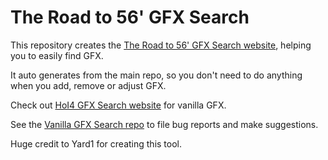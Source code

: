 # The Road to 56' GFX Search

This repository creates the [The Road to 56' GFX Search website](https://xaelorichero-02.github.io/RT56-GFX-Search/), helping you to easily find GFX.

It auto generates from the main repo, so you don't need to do anything when you add, remove or adjust GFX.

Check out [HoI4 GFX Search website](https://yard1.github.io/HoI4-GFX-Search/) for vanilla GFX.

See the [Vanilla GFX Search repo](https://github.com/Yard1/HoI4-GFX-Search) to file bug reports and make suggestions.

Huge credit to Yard1 for creating this tool.
